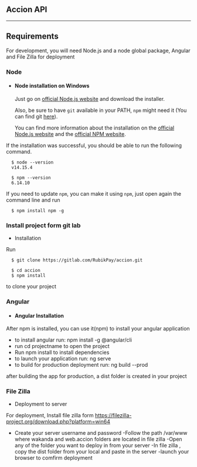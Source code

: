 
## Accion API
---
## Requirements

For development, you will need Node.js and a node global package, Angular and File Zilla for deployment

### Node

- #### Node installation on Windows

  Just go on [official Node.js website](https://nodejs.org/) and download the   installer.
  
  Also, be sure to have `git` available in your PATH, `npm` might need it (You can find git [here](https://git-scm.com/)).

  You can find more information about the installation on the [official Node.js website](https://nodejs.org/) and the [official NPM website](https://npmjs.org/).

 If the installation was successful, you should be able to run the following command.
    
      $ node --version
      v14.15.4
    
      $ npm --version
      6.14.10
If you need to update `npm`, you can make it using `npm`, just open again the command line and run
    
      $ npm install npm -g
      
### Install project form git lab 

- Installation 

 Run
  
      $ git clone https://gitlab.com/RubikPay/accion.git
      
      $ cd accion
      $ npm install

    
 to clone your project

### Angular

- #### Angular Installation
After npm is installed, you can use it(npm) to install your angular application

 - to install angular run:
        npm install -g @angular/cli
 - run 
        cd projectname 
    to open the project
 - Run 
        npm install 
    to install dependencies
 - to launch your application run:
        ng serve
 - to build for production deployment run:
        ng build --prod

 after building the app for production, a dist folder is created in your project

### File Zilla

 - Deployment to server
 
 For deployment, Install file zilla form https://filezilla-project.org/download.php?platform=win64
 
 - Create your server username and password
 -Follow the path /var/www where wakanda and web.accion folders are located in file zilla
 -Open any of the folder you want to deploy in from your server
 -In file zilla , copy the dist folder from your local and paste in the server
 -launch your browser to comfirm deployment
 
 
 
 
